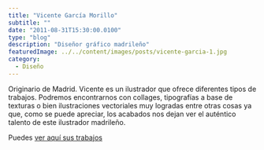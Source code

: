 ```yaml
---
title: "Vicente García Morillo"
subtitle: ""
date: "2011-08-31T15:30:00.0100"
type: "blog"
description: "Diseñor gráfico madrileño"
featuredImage: ../../content/images/posts/vicente-garcia-1.jpg
category:
  - Diseño
---
```


Originario de Madrid. Vicente es un ilustrador que ofrece diferentes tipos de trabajos. Podremos encontrarnos con collages, tipografías a base de texturas o bien ilustraciones vectoriales muy logradas entre otras cosas ya que, como se puede apreciar, los acabados nos dejan ver el auténtico talento de este ilustrador madrileño.

Puedes [ver aquí sus trabajos](https://www.behance.net/VicenteGarciaMorillo)

